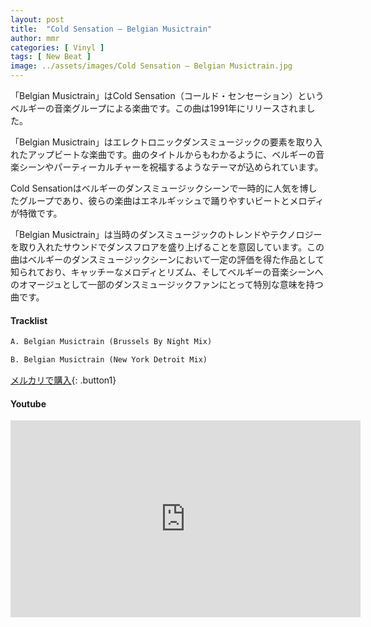 ```yaml
---
layout: post
title:  "Cold Sensation – Belgian Musictrain"
author: mmr
categories: [ Vinyl ]
tags: [ New Beat ]
image: ../assets/images/Cold Sensation – Belgian Musictrain.jpg
---
```


「Belgian Musictrain」はCold Sensation（コールド・センセーション）というベルギーの音楽グループによる楽曲です。この曲は1991年にリリースされました。

「Belgian Musictrain」はエレクトロニックダンスミュージックの要素を取り入れたアップビートな楽曲です。曲のタイトルからもわかるように、ベルギーの音楽シーンやパーティーカルチャーを祝福するようなテーマが込められています。

Cold Sensationはベルギーのダンスミュージックシーンで一時的に人気を博したグループであり、彼らの楽曲はエネルギッシュで踊りやすいビートとメロディが特徴です。

「Belgian Musictrain」は当時のダンスミュージックのトレンドやテクノロジーを取り入れたサウンドでダンスフロアを盛り上げることを意図しています。この曲はベルギーのダンスミュージックシーンにおいて一定の評価を得た作品として知られており、キャッチーなメロディとリズム、そしてベルギーの音楽シーンへのオマージュとして一部のダンスミュージックファンにとって特別な意味を持つ曲です。

#### Tracklist
```md
A. Belgian Musictrain (Brussels By Night Mix)

B. Belgian Musictrain (New York Detroit Mix)
```

[メルカリで購入](https://jp.mercari.com/item/m13228715845?afid=6142608987){: .button1}

#### Youtube
<iframe width="560" height="315" src="https://www.youtube.com/embed/Oe5Z801k4Js?si=dgkEf_IMK0vPtvqo" title="YouTube video player" frameborder="0" allow="accelerometer; autoplay; clipboard-write; encrypted-media; gyroscope; picture-in-picture; web-share" referrerpolicy="strict-origin-when-cross-origin" allowfullscreen></iframe>